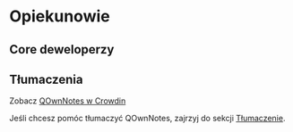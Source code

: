 # Opiekunowie

## Core deweloperzy

<ProfileCard name="Patrizio Bekerle" img="https://www.gravatar.com/avatar/de150011c0b0eb1047c64e0387a252b9?s=164" backgroundImg="/screenshots/screenshot-darkmode.png" functions="Author" github="pbek" keybase="pbek" />

<ProfileCard name="Waqar Ahmed" img="https://www.gravatar.com/avatar/906b60ea647baf206f452687d1de8ba0?s=164" backgroundImg="/screenshots/screenshot-darkmode.png" functions="Highlighting, Spellchecker, Speed improvements, …" github="Waqar144" />

## Tłumaczenia

Zobacz [QOwnNotes w Crowdin](https://crowdin.com/project/qownnotes/activity_stream)

Jeśli chcesz pomóc tłumaczyć QOwnNotes, zajrzyj do sekcji [Tłumaczenie](translation.md).
